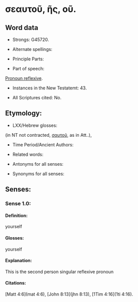 # σεαυτοῦ, ῆς, οῦ.

<!-- Status: S2=NeedsReview -->
<!-- Lexica used for edits: BDAG LN FFM BN LSJM MM   -->

## Word data

* Strongs: G45720.

* Alternate spellings:


* Principle Parts: 


* Part of speech: 

[Pronoun reflexive](http://ugg.readthedocs.io/en/latest/pronoun_reflexive.html).

* Instances in the New Testatemt: 43.

* All Scriptures cited: No.

## Etymology: 


* LXX/Hebrew glosses: 

(in NT not contracted, [σαυτοῦ](), as in Att..), 

* Time Period/Ancient Authors: 


* Related words: 

* Antonyms for all senses:

* Synonyms for all senses: 


## Senses: 


### Sense  1.0: 

#### Definition: 

yourself

#### Glosses: 

yourself 

#### Explanation: 

This is the second person singular reflexive pronoun

#### Citations: 

[Matt 4:6](mat 4:6), [John 8:13](jhn 8:13), [1Tim 4:16](1ti 4:16).
